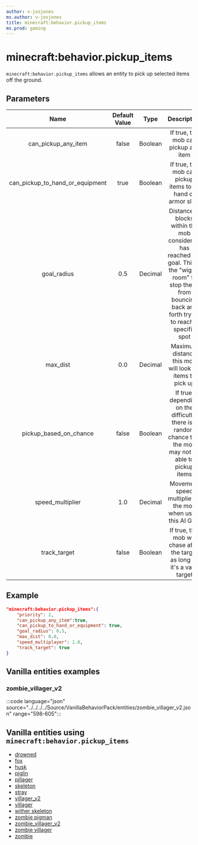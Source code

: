 ```yaml
---
author: v-josjones
ms.author: v-josjones
title: minecraft:behavior.pickup_items
ms.prod: gaming
---
```


# minecraft:behavior.pickup_items

`minecraft:behavior.pickup_items` allows an entity to pick up selected items off the ground.

## Parameters

|Name |Default Value  |Type  |Description  |
|:---------:|:---------:|:---------:|:---------:|
|can_pickup_any_item| false| Boolean| If true, the mob can pickup any item |
| can_pickup_to_hand_or_equipment| true| Boolean| If true, the mob can pickup items to its hand or armor slots |
|goal_radius| 0.5| Decimal| Distance in blocks within the mob considers it has reached the goal. This is the "wiggle room" to stop the AI from bouncing back and forth trying to reach a specific spot |
|max_dist| 0.0| Decimal|  Maximum distance this mob will look for items to pick up |
| pickup_based_on_chance| false|Boolean|  If true, depending on the difficulty, there is a random chance that the mob may not be able to pickup items |
|speed_multiplier| 1.0| Decimal|  Movement speed multiplier of the mob when using this AI Goal |
|track_target| false| Boolean|  If true, this mob will chase after the target as long as it's a valid target |

## Example

```json
"minecraft:behavior.pickup_items":{
    "priority": 2,
    "can_pickup_any_item":true,
    "can_pickup_to_hand_or_equipment": true,
    "goal_radius": 0.5,
    "max_dist": 0.0,
    "speed_multiplayer": 1.0,
    "track_target": true
}
```

## Vanilla entities examples

### zombie_villager_v2

:::code language="json" source="../../../../Source/VanillaBehaviorPack/entities/zombie_villager_v2.json" range="598-605":::

## Vanilla entities using `minecraft:behavior.pickup_items`

- [drowned](../../../../Source/VanillaBehaviorPack_Snippets/entities/drowned.md)
- [fox](../../../../Source/VanillaBehaviorPack_Snippets/entities/fox.md)
- [husk](../../../../Source/VanillaBehaviorPack/entities/husk.md)
- [piglin](../../../../Source/VanillaBehaviorPack_Snippets/entities/piglin.md)
- [pillager](../../../../Source/VanillaBehaviorPack_Snippets/entities/pillager.md)
- [skeleton](../../../../Source/VanillaBehaviorPack_Snippets/entities/skeleton.md)
- [stray](../../../../Source/VanillaBehaviorPack_Snippets/entities/stray.md)
- [villager_v2](../../../../Source/VanillaBehaviorPack_Snippets/entities/villager_v2.md)
- [villager](../../../../Source/VanillaBehaviorPack_Snippets/entities/villager.md)
- [wither skeleton](../../../../Source/VanillaBehaviorPack_Snippets/entities/wither_skeleton.md)
- [zombie pigman](../../../../Source/VanillaBehaviorPack_Snippets/entities/zombie_pigman.md)
- [zombie_villager_v2](../../../../Source/VanillaBehaviorPack_Snippets/entities/zombie_villager_v2.md)
- [zombie villager](../../../../Source/VanillaBehaviorPack_Snippets/entities/zombie_villager.md)
- [zombie](../../../../Source/VanillaBehaviorPack_Snippets/entities/zombie.md)